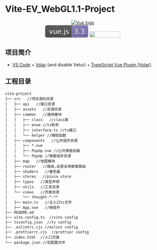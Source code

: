 # Vite-EV_WebGL1.1-Project

<div align="center">
	<a href="https://vuejs.org" target="_blank" rel="noopener noreferrer"><img width="100" src="https://vuejs.org/images/logo.png" alt="Vue logo"></a>
</div>
<div style="text-align:center">
<img src="./src/assets/vue.js-3.3-badge.svg" alt="badge vue.js" /> 
<img width="100" height="20" src="https://img.shields.io/badge/typescript%20-%23007ACC.svg?&style=for-the-badge&logo=typescript&logoColor=white"/>
</div>

## 项目简介

- [VS Code](https://code.visualstudio.com/) + [Volar](https://marketplace.visualstudio.com/items?itemName=Vue.volar) (and disable Vetur) + [TypeScript Vue Plugin (Volar)](https://marketplace.visualstudio.com/items?itemName=Vue.vscode-typescript-vue-plugin).

## 工程目录

```
vite-project
├── src   //项目源码目录
│   ├── api   //接口目录
│   ├── assets   //资源目录
│   ├── common   //通用模块
│   │   ├── class   //class类
│   │   ├── enum //ts枚举
│   │   ├── interface.ts //ts接口
│   │   └── helper //辅助函数
│   ├── components   //公共组件目录
│   │   ├── *.vue
│   │   ├── PopUp.vue //公共弹窗容器
│   │   └── PopUp //弹窗组件目录
│   ├── map   //地图模块
│   ├── router   //路由,这里采用嵌套路由
│   ├── shaders   //着色器
│   ├── stores   //pinia store
│   ├── types   //类型声明
│   ├── utils   //工具目录
│   └── views   //页面目录
│       └── thought-*.**
│   ├── main.ts   //主入口ts文件
│   ├── App.vue   //根组件
├── README.md
├── vite.config.ts  //vite config
├── tsconfig.json  //ts config
├── .eslintrc.cjs //eslint config
├── .prettierrc.cjs  //prettier config
├── index.html  //入口页面
└── package.json //包配置文件
```
